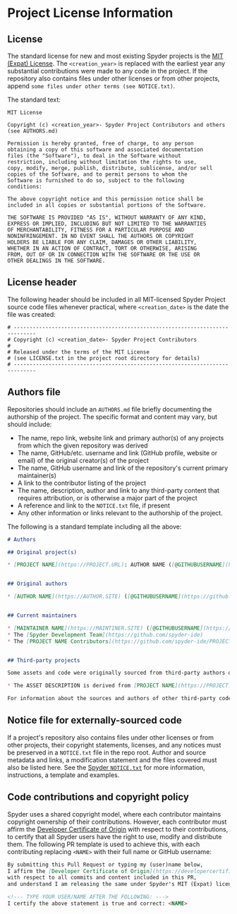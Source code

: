 # Project License Information

## License

The standard license for new and most existing Spyder projects is the [MIT (Expat) License](https://opensource.org/licenses/MIT).
The `<creation_year>` is replaced with the earliest year any substantial contributions were made to any code in the project.
If the repository also contains files under other licenses or from other projects, append `some files under other terms (see NOTICE.txt)`.

The standard text:

```text
MIT License

Copyright (c) <creation_year>- Spyder Project Contributors and others (see AUTHORS.md)

Permission is hereby granted, free of charge, to any person
obtaining a copy of this software and associated documentation
files (the "Software"), to deal in the Software without
restriction, including without limitation the rights to use,
copy, modify, merge, publish, distribute, sublicense, and/or sell
copies of the Software, and to permit persons to whom the
Software is furnished to do so, subject to the following
conditions:

The above copyright notice and this permission notice shall be
included in all copies or substantial portions of the Software.

THE SOFTWARE IS PROVIDED "AS IS", WITHOUT WARRANTY OF ANY KIND,
EXPRESS OR IMPLIED, INCLUDING BUT NOT LIMITED TO THE WARRANTIES
OF MERCHANTABILITY, FITNESS FOR A PARTICULAR PURPOSE AND
NONINFRINGEMENT. IN NO EVENT SHALL THE AUTHORS OR COPYRIGHT
HOLDERS BE LIABLE FOR ANY CLAIM, DAMAGES OR OTHER LIABILITY,
WHETHER IN AN ACTION OF CONTRACT, TORT OR OTHERWISE, ARISING
FROM, OUT OF OR IN CONNECTION WITH THE SOFTWARE OR THE USE OR
OTHER DEALINGS IN THE SOFTWARE.
```


## License header

The following header should be included in all MIT-licensed Spyder Project source code files whenever practical, where `<creation_date>` is the date the file was created:

```text
# -----------------------------------------------------------------------------
# Copyright (c) <creation_date>- Spyder Project Contributors
#
# Released under the terms of the MIT License
# (see LICENSE.txt in the project root directory for details)
# -----------------------------------------------------------------------------
```


## Authors file

Repositories should include an `AUTHORS.md` file briefly documenting the authorship of the project.
The specific format and content may vary, but should include:

* The name, repo link, website link and primary author(s) of any projects from which the given repository was derived
* The name, GitHub/etc. username and link (GitHub profile, website or email) of the original creator(s) of the project
* The name, GitHub username and link of the repository's current primary maintainer(s)
* A link to the contributor listing of the project
* The name, description, author and link to any third-party content that requires attribution, or is otherwise a major part of the project
* A reference and link to the `NOTICE.txt` file, if present
* Any other information or links relevant to the authorship of the project.

The following is a standard template including all the above:

```md
# Authors

## Original project(s)

* [PROJECT NAME](https://PROJECT.URL): AUTHOR NAME ([@GITHUBUSERNAME](https://github.com/GITHUBUSERNAME)) and the [PROJECT NAME contributors](https://github.com/ORGNAME/PROJECTNAME/graphs/contributors)


## Original authors

* [AUTHOR NAME](https://AUTHOR.SITE) ([@GITHUBUSERNAME](https://github.com/GITHUBUSERNAME))


## Current maintainers

* [MAINTAINER NAME](https://MAINTINER.SITE) ([@GITHUBUSERNAME](https://github.com/GITHUBUSERNAME))
* The [Spyder Development Team](https://github.com/spyder-ide)
* The [PROJECT NAME Contributors](https://github.com/spyder-ide/PROJECTNAME/graphs/contributors)


## Third-party projects

Some assets and code were originally sourced from third-party authors or projects, including:

* The ASSET DESCRIPTION is derived from [PROJECT NAME](https://PROJECT.SITE), by [AUTHOR NAME](https://AUTHOR.SITE)

For information about the sources and authors of other third-party code and resources used, please see the `NOTICE.txt` file, located in the root of the PROJECT NAME repository](https://github.com/spyder-ide/PROJECTNAME/blob/master/NOTICE.txt).
```


## Notice file for externally-sourced code

If a project's repository also contains files under other licenses or from other projects, their copyright statements, licenses, and any notices must be preserved in a `NOTICE.txt` file in the repo root.
Author and source metadata and links, a modification statement and the files covered must also be listed here.
See the [Spyder `NOTICE.txt`](https://github.com/spyder-ide/governance-and-guidelines/blob/main/PROJECT_LICENSE.md) for more information, instructions, a template and examples.


## Code contributions and copyright policy

Spyder uses a shared copyright model, where each contributor maintains copyright ownership of their contributions.
However, each contributor must affirm the [Developer Certificate of Origin](https://developercertificate.org) with respect to their contributions, to certify that all Spyder users have the right to use, modify and distribute them.
The following PR template is used to achieve this, with each contributing replacing `<NAME>` with their full name or GitHub username:

```md
By submitting this Pull Request or typing my (user)name below,
I affirm the [Developer Certificate of Origin](https://developercertificate.org)
with respect to all commits and content included in this PR,
and understand I am releasing the same under Spyder's MIT (Expat) license.

<!--- TYPE YOUR USER/NAME AFTER THE FOLLOWING: --->
I certify the above statement is true and correct: <NAME>
```
